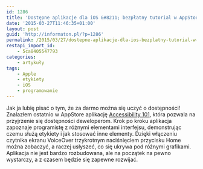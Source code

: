 ```yaml
---
id: 1286
title: 'Dostępne aplikacje dla iOS &#8211; bezpłatny tutorial w AppStore'
date: '2015-03-27T11:46:35+01:00'
layout: post
guid: 'http://informaton.pl/?p=1286'
permalink: /2015/03/27/dostepne-aplikacje-dla-ios-bezplatny-tutorial-w-appstore/
restapi_import_id:
    - 5ca8405547793
categories:
    - artykuły
tags:
    - Apple
    - etykiety
    - iOS
    - programowanie
---
```


Jak ja lubię pisać o tym, że za darmo można się uczyć o dostępności! Znalazłem ostatnio w AppStore aplikację [Accessibility 101](https://itunes.apple.com/us/app/accessibility-101/id973198091?mt=8), która pozwala na przyjrzenie się dostępności deweloperom. Krok po kroku aplikacja zapoznaje programistę z różnymi elementami interfejsu, demonstrując czemu służą etykiety i jak stosować inne elementy. Dzięki włączeniu czytnika ekranu VoiceOver trzykrotnym naciśnięciem przycisku Home można zobaczyć, a raczej usłyszeć, co się ukrywa pod różnymi grafikami. Aplikacja nie jest bardzo rozbudowana, ale na początek na pewno wystarczy, a z czasem będzie się zapewne rozwijać.